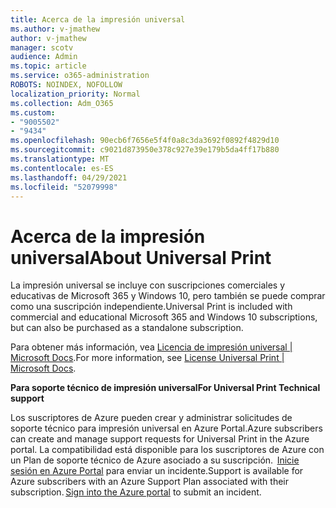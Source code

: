 ```yaml
---
title: Acerca de la impresión universal
ms.author: v-jmathew
author: v-jmathew
manager: scotv
audience: Admin
ms.topic: article
ms.service: o365-administration
ROBOTS: NOINDEX, NOFOLLOW
localization_priority: Normal
ms.collection: Adm_O365
ms.custom:
- "9005502"
- "9434"
ms.openlocfilehash: 90ecb6f7656e5f4f0a8c3da3692f0892f4829d10
ms.sourcegitcommit: c9021d873950e378c927e39e179b5da4ff17b880
ms.translationtype: MT
ms.contentlocale: es-ES
ms.lasthandoff: 04/29/2021
ms.locfileid: "52079998"
---
```

# <a name="about-universal-print"></a><span data-ttu-id="c11d5-102">Acerca de la impresión universal</span><span class="sxs-lookup"><span data-stu-id="c11d5-102">About Universal Print</span></span>

<span data-ttu-id="c11d5-103">La impresión universal se incluye con suscripciones comerciales y educativas de Microsoft 365 y Windows 10, pero también se puede comprar como una suscripción independiente.</span><span class="sxs-lookup"><span data-stu-id="c11d5-103">Universal Print is included with commercial and educational Microsoft 365 and Windows 10 subscriptions, but can also be purchased as a standalone subscription.</span></span>

<span data-ttu-id="c11d5-104">Para obtener más información, vea [Licencia de impresión universal | Microsoft Docs](https://docs.microsoft.com/universal-print/fundamentals/universal-print-license).</span><span class="sxs-lookup"><span data-stu-id="c11d5-104">For more information, see [License Universal Print | Microsoft Docs](https://docs.microsoft.com/universal-print/fundamentals/universal-print-license).</span></span>

<span data-ttu-id="c11d5-105">**Para soporte técnico de impresión universal**</span><span class="sxs-lookup"><span data-stu-id="c11d5-105">**For Universal Print Technical support**</span></span>

<span data-ttu-id="c11d5-106">Los suscriptores de Azure pueden crear y administrar solicitudes de soporte técnico para impresión universal en Azure Portal.</span><span class="sxs-lookup"><span data-stu-id="c11d5-106">Azure subscribers can create and manage support requests for Universal Print in the Azure portal.</span></span> <span data-ttu-id="c11d5-107">La compatibilidad está disponible para los suscriptores de Azure con un Plan de soporte técnico de Azure asociado a su suscripción.  [Inicie sesión en Azure Portal](https://ms.portal.azure.com/#blade/Microsoft_Azure_Support/HelpAndSupportBlade/newsupportrequest) para enviar un incidente.</span><span class="sxs-lookup"><span data-stu-id="c11d5-107">Support is available for Azure subscribers with an Azure Support Plan associated with their subscription. [Sign into the Azure portal](https://ms.portal.azure.com/#blade/Microsoft_Azure_Support/HelpAndSupportBlade/newsupportrequest) to submit an incident.</span></span>